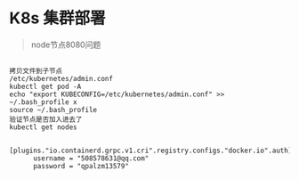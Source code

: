 # K8s 集群部署

> node节点8080问题
```text

拷贝文件到子节点
/etc/kubernetes/admin.conf
kubectl get pod -A
echo "export KUBECONFIG=/etc/kubernetes/admin.conf" >>  ~/.bash_profile x
source ~/.bash_profile
验证节点是否加入进去了
kubectl get nodes
```




        [plugins."io.containerd.grpc.v1.cri".registry.configs."docker.io".auth]
          username = "508578631@qq.com"
          password = "qpalzm13579"




